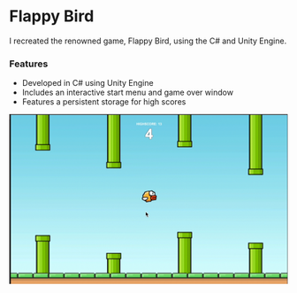 # Flappy Bird

I recreated the renowned game, Flappy Bird, using the C# and Unity Engine.

### Features
* Developed in C# using Unity Engine
* Includes an interactive start menu and game over window
* Features a persistent storage for high scores

![Screenshot.jpg](./Screenshot.jpg)

